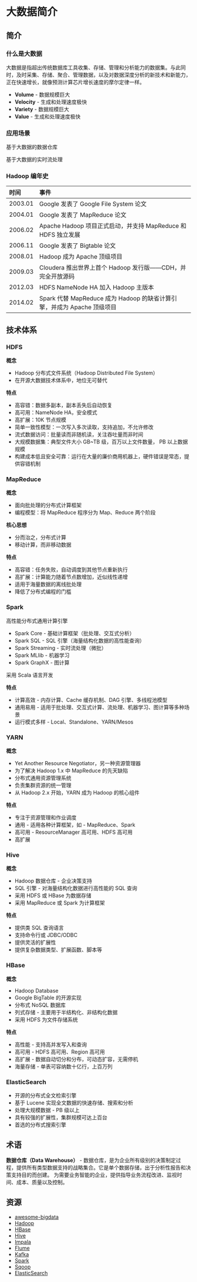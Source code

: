 # 大数据简介

## 简介

### 什么是大数据

大数据是指超出传统数据库工具收集、存储、管理和分析能力的数据集。与此同时，及时采集、存储、聚合、管理数据，以及对数据深度分析的新技术和新能力，正在快速增长，就像预测计算芯片增长速度的摩尔定律一样。

- **Volume** - 数据规模巨大
- **Velocity** - 生成和处理速度极快
- **Variety** - 数据规模巨大
- **Value** - 生成和处理速度极快

### 应用场景

基于大数据的数据仓库

基于大数据的实时流处理

### Hadoop 编年史

| 时间    | 事件                                                                    |
| :------ | :---------------------------------------------------------------------- |
| 2003.01 | Google 发表了 Google File System 论文                                   |
| 2004.01 | Google 发表了 MapReduce 论文                                            |
| 2006.02 | Apache Hadoop 项目正式启动，并支持 MapReduce 和 HDFS 独立发展           |
| 2006.11 | Google 发表了 Bigtable 论文                                             |
| 2008.01 | Hadoop 成为 Apache 顶级项目                                             |
| 2009.03 | Cloudera 推出世界上首个 Hadoop 发行版——CDH，并完全开放源码              |
| 2012.03 | HDFS NameNode HA 加入 Hadoop 主版本                                     |
| 2014.02 | Spark 代替 MapReduce 成为 Hadoop 的缺省计算引擎，并成为 Apache 顶级项目 |

## 技术体系

### HDFS

**概念**

- Hadoop 分布式文件系统（Hadoop Distributed File System）
- 在开源大数据技术体系中，地位无可替代

**特点**

- 高容错：数据多副本，副本丢失后自动恢复
- 高可用：NameNode HA，安全模式
- 高扩展：10K 节点规模
- 简单一致性模型：一次写入多次读取，支持追加，不允许修改
- 流式数据访问：批量读而非随机读，关注吞吐量而非时间
- 大规模数据集：典型文件大小 GB\~TB 级，百万以上文件数量， PB 以上数据规模
- 构建成本低且安全可靠：运行在大量的廉价商用机器上，硬件错误是常态，提供容错机制

### MapReduce

**概念**

- 面向批处理的分布式计算框架
- 编程模型：将 MapReduce 程序分为 Map、Reduce 两个阶段

**核心思想**

- 分而治之，分布式计算
- 移动计算，而非移动数据

**特点**

- 高容错：任务失败，自动调度到其他节点重新执行
- 高扩展：计算能力随着节点数增加，近似线性递增
- 适用于海量数据的离线批处理
- 降低了分布式编程的门槛

### Spark

高性能分布式通用计算引擎

- Spark Core - 基础计算框架（批处理、交互式分析）
- Spark SQL - SQL 引擎（海量结构化数据的高性能查询）
- Spark Streaming - 实时流处理（微批）
- Spark MLlib - 机器学习
- Spark GraphX - 图计算

采用 Scala 语言开发

**特点**

- 计算高效 - 内存计算、Cache 缓存机制、DAG 引擎、多线程池模型
- 通用易用 - 适用于批处理、交互式计算、流处理、机器学习、图计算等多种场景
- 运行模式多样 - Local、Standalone、YARN/Mesos

### YARN

**概念**

- Yet Another Resource Negotiator，另一种资源管理器
- 为了解决 Hadoop 1.x 中 MapReduce 的先天缺陷
- 分布式通用资源管理系统
- 负责集群资源的统一管理
- 从 Hadoop 2.x 开始，YARN 成为 Hadoop 的核心组件

**特点**

- 专注于资源管理和作业调度
- 通用 - 适用各种计算框架，如 - MapReduce、Spark
- 高可用 - ResourceManager 高可用、HDFS 高可用
- 高扩展

### Hive

**概念**

- Hadoop 数据仓库 - 企业决策支持
- SQL 引擎 - 对海量结构化数据进行高性能的 SQL 查询
- 采用 HDFS 或 HBase 为数据存储
- 采用 MapReduce 或 Spark 为计算框架

**特点**

- 提供类 SQL 查询语言
- 支持命令行或 JDBC/ODBC
- 提供灵活的扩展性
- 提供复杂数据类型、扩展函数、脚本等

### HBase

**概念**

- Hadoop Database
- Google BigTable 的开源实现
- 分布式 NoSQL 数据库
- 列式存储 - 主要用于半结构化、非结构化数据
- 采用 HDFS 为文件存储系统

**特点**

- 高性能 - 支持高并发写入和查询
- 高可用 - HDFS 高可用、Region 高可用
- 高扩展 - 数据自动切分和分布，可动态扩容，无需停机
- 海量存储 - 单表可容纳数十亿行，上百万列

### ElasticSearch

- 开源的分布式全文检索引擎
- 基于 Lucene 实现全文数据的快速存储、搜索和分析
- 处理大规模数据 - PB 级以上
- 具有较强的扩展性，集群规模可达上百台
- 首选的分布式搜索引擎

## 术语

**数据仓库（Data Warehouse）** - 数据仓库，是为企业所有级别的决策制定过程，提供所有类型数据支持的战略集合。它是单个数据存储，出于分析性报告和决策支持目的而创建。 为需要业务智能的企业，提供指导业务流程改进、监视时间、成本、质量以及控制。

## 资源

- [awesome-bigdata](https://github.com/onurakpolat/awesome-bigdata)
- [Hadoop](http://hadoop.apache.org/)
- [HBase](http://hbase.apache.org/)
- [Hive](http://hive.apache.org/)
- [Impala](http://impala.apache.org/)
- [Flume](http://flume.apache.org/)
- [Kafka](http://kafka.apache.org/)
- [Spark](http://spark.apache.org/)
- [Sqoop](http://sqoop.apache.org/)
- [ElasticSearch](https://www.elastic.co/guide/index.html)
